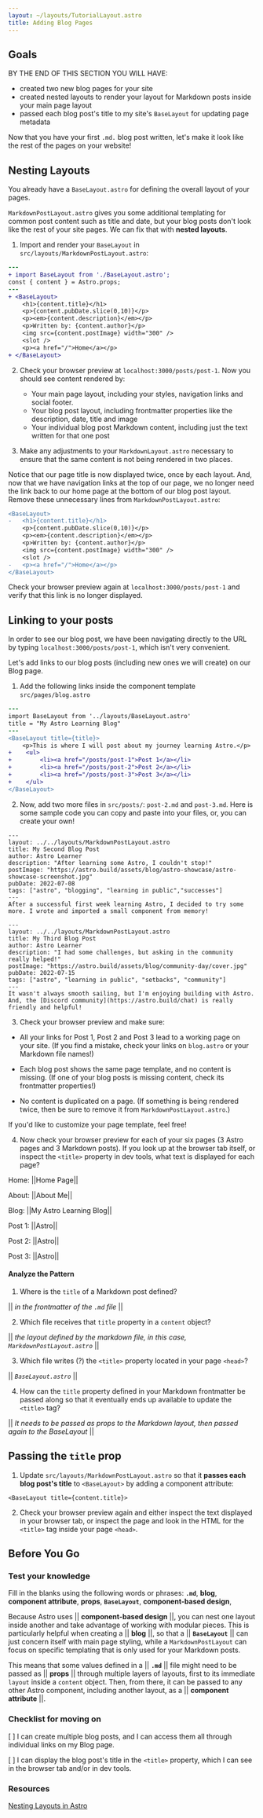 ```yaml
---
layout: ~/layouts/TutorialLayout.astro
title: Adding Blog Pages
---
```


## Goals

BY THE END OF THIS SECTION YOU WILL HAVE:
- created two new blog pages for your site
- created nested layouts to render your layout for Markdown posts inside your main page layout
- passed each blog post's title to my site's `BaseLayout` for updating page metadata


Now that you have your first `.md.` blog post written, let's make it look like the rest of the pages on your website!

## Nesting Layouts

You already have a `BaseLayout.astro` for defining the overall layout of your pages. 

`MarkdownPostLayout.astro` gives you some additional templating for common post content such as title and date, but your blog posts don't look like the rest of your site pages. We can fix that with **nested layouts**.


1. Import and render your `BaseLayout` in `src/layouts/MarkdownPostLayout.astro`:
```diff
---
+ import BaseLayout from './BaseLayout.astro';
const { content } = Astro.props;
---
+ <BaseLayout>
    <h1>{content.title}</h1>
    <p>{content.pubDate.slice(0,10)}</p>
    <p><em>{content.description}</em></p>
    <p>Written by: {content.author}</p>
    <img src={content.postImage} width="300" />
    <slot />
    <p><a href="/">Home</a></p>
+ </BaseLayout>
```

2. Check your browser preview at `localhost:3000/posts/post-1`. Now you should see content rendered by:

    - Your main page layout, including your styles, navigation links and social footer.
    - Your blog post layout, including frontmatter properties like the description, date, title and image
    - Your individual blog post Markdown content, including just the text written for that one post
    
3. Make any adjustments to your `MarkdownLayout.astro` necessary to ensure that the same content is not being rendered in two places.

Notice that our page title is now displayed twice, once by each layout. And, now that we have navigation links at the top of our page, we no longer need the link back to our home page at the bottom of our blog post layout. Remove these unnecessary lines from `MarkdownPostLayout.astro`:

```diff
<BaseLayout>
-   <h1>{content.title}</h1>
    <p>{content.pubDate.slice(0,10)}</p>
    <p><em>{content.description}</em></p>
    <p>Written by: {content.author}</p>
    <img src={content.postImage} width="300" />
    <slot />
-   <p><a href="/">Home</a></p>
</BaseLayout>
```

Check your browser preview again at `localhost:3000/posts/post-1` and verify that this link is no longer displayed. 

## Linking to your posts

In order to see our blog post, we have been navigating directly to the URL by typing `localhost:3000/posts/post-1`, which isn't very convenient.

Let's add links to our blog posts (including new ones we will create) on our Blog page.

1. Add the following links inside the component template `src/pages/blog.astro`
```diff
---
import BaseLayout from '../layouts/BaseLayout.astro'
title = "My Astro Learning Blog"
---
<BaseLayout title={title}>
    <p>This is where I will post about my journey learning Astro.</p>
+    <ul>
+        <li><a href="/posts/post-1">Post 1</a></li>
+        <li><a href="/posts/post-2">Post 2</a></li>
+        <li><a href="/posts/post-3">Post 3</a></li>
+    </ul>
</BaseLayout>
```
2. Now, add two more files in `src/posts/`: `post-2.md` and `post-3.md`. Here is some sample code you can copy and paste into your files, or, you can create your own!
```
---
layout: ../../layouts/MarkdownPostLayout.astro
title: My Second Blog Post
author: Astro Learner
description: "After learning some Astro, I couldn't stop!"
postImage: "https://astro.build/assets/blog/astro-showcase/astro-showcase-screenshot.jpg"
pubDate: 2022-07-08
tags: ["astro", "blogging", "learning in public","successes"]
---
After a successful first week learning Astro, I decided to try some more. I wrote and imported a small component from memory!
```
```
---
layout: ../../layouts/MarkdownPostLayout.astro
title: My Third Blog Post
author: Astro Learner
description: "I had some challenges, but asking in the community really helped!"
postImage: "https://astro.build/assets/blog/community-day/cover.jpg"
pubDate: 2022-07-15
tags: ["astro", "learning in public", "setbacks", "community"]
---
It wasn't always smooth sailing, but I'm enjoying building with Astro. And, the [Discord community](https://astro.build/chat) is really friendly and helpful!
```

3. Check your browser preview and make sure:

- All your links for Post 1, Post 2 and Post 3 lead to a working page on your site. (If you find a mistake, check your links on `blog.astro` or your Markdown file names!)

- Each blog post shows the same page template, and no content is missing. (If one of your blog posts is missing content, check its frontmatter properties!)

- No content is duplicated on a page. (If something is being rendered twice, then be sure to remove it from `MarkdownPostLayout.astro`.)

If you'd like to customize your page template, feel free!



4. Now check your browser preview for each of your six pages (3 Astro pages and 3 Markdown posts). If you look up at the browser tab itself, or inspect the `<title>` property in dev tools, what text is displayed for each page?

Home: ||Home Page||

About: ||About Me||

Blog: ||My Astro Learning Blog||

Post 1: ||Astro||

Post 2: ||Astro||

Post 3: ||Astro||

#### Analyze the Pattern

1. Where is the `title` of a Markdown post defined? 

|| _in the frontmatter of the `.md` file_ ||

2. Which file receives that `title` property in a `content` object? 

|| _the layout defined by the markdown file, in this case, `MarkdownPostLayout.astro`_ ||

3. Which file writes (?) the `<title>` property located in your page `<head>`? 

|| _`BaseLayout.astro`_ ||

4. How can the `title` property defined in your Markdown frontmatter be passed along so that it eventually ends up available to update the `<title>` tag? 

|| _It needs to be passed as props to the Markdown layout, then passed again to the BaseLayout_ ||

## Passing the `title` prop

1. Update `src/layouts/MarkdownPostLayout.astro` so that it **passes each blog post's title** to `<BaseLayout>` by adding a component attribute:
```
<BaseLayout title={content.title}>
```
2. Check your browser preview again and either inspect the text displayed in your browser tab, or inspect the page and look in the HTML for the `<title>` tag inside your page `<head>`.

## Before You Go

### Test your knowledge
Fill in the blanks using the following words or phrases: **`.md`**, **blog**, **component attribute**, **props**, **`BaseLayout`**, **component-based design**, 

Because Astro uses || **component-based design** ||, you can nest one layout inside another and take advantage of working with modular pieces. This is particularly helpful when creating a || **blog** ||, so that a || **`BaseLayout`** || can just concern itself with main page styling, while a `MarkdownPostLayout` can focus on specific templating that is only used for your Markdown posts. 

This means that some values defined in a ||  **`.md`**  ||  file might need to be passed as || **props** ||  through multiple layers of layouts, first to its immediate `layout` inside a `content` object. Then, from there, it can be passed to any other Astro component, including another layout, as a ||   **component attribute**   ||.


### Checklist for moving on
[ ] I can create multiple blog posts, and I can access them all through individual links on my Blog page.

[ ] I can display the blog post's title in the `<title>` property, which I can see in the browser tab and/or in dev tools.

### Resources

[Nesting Layouts in Astro](/en/core-concepts/layouts/#nesting-layouts)
